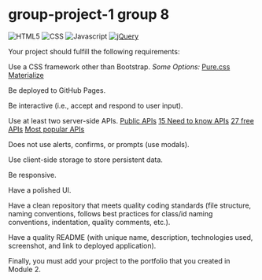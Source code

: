 # group-project-1 group 8

![HTML5](https://img.shields.io/badge/HTML5-orange)
![CSS](https://img.shields.io/badge/CSS-blue)
![Javascript](https://img.shields.io/badge/Javascript-yellow)
[![jQuery](https://img.shields.io/badge/jQuery-blue)](https://jquery.com/)


Your project should fulfill the following requirements:

Use a CSS framework other than Bootstrap.
*Some Options:*
[Pure.css](https://purecss.io/)
[Materialize](https://materializecss.com/)

Be deployed to GitHub Pages.

Be interactive (i.e., accept and respond to user input).

Use at least two server-side APIs.
[Public APIs](https://github.com/jpd61/public-apis)
[15 Need to know APIs](https://www.creativebloq.com/web-design/apis-developers-need-know-121518469)
[27 free APIs](https://rapidapi.com/collection/list-of-free-apis)
[Most popular APIs](https://rapidapi.com/blog/most-popular-api/)

Does not use alerts, confirms, or prompts (use modals).

Use client-side storage to store persistent data.

Be responsive.

Have a polished UI.

Have a clean repository that meets quality coding standards (file structure, naming conventions, follows best practices for class/id naming conventions, indentation, quality comments, etc.).

Have a quality README (with unique name, description, technologies used, screenshot, and link to deployed application).

Finally, you must add your project to the portfolio that you created in Module 2.
